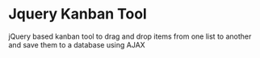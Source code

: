# Jquery Kanban Tool
jQuery based kanban tool to drag and drop items from one list to another and save them to a database using AJAX